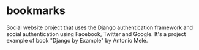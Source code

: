 # bookmarks
Social website project that uses the Django authentication framework and social authentication using Facebook, Twitter and Google. 
It's a project example of book "Django by Example" by Antonio Melé.
